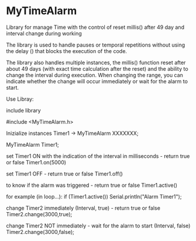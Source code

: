 # MyTimeAlarm
Library for manage Time with the control of reset millis() after 49 day and interval change during working


The library is used to handle pauses or temporal repetitions without using the delay () that blocks the execution of the code.

The library also handles multiple instances, the millis() function reset after about 49 days (with exact time calculation after the reset) and the ability to change the interval during execution.
When changing the range, you can indicate whether the change will occur immediately or wait for the alarm to start.


Use Libray:

include library

#include <MyTimeAlarm.h>

Inizialize instances Timer1 -> MyTimeAlarm XXXXXXX;

MyTimeAlarm Timer1;

set Timer1 ON with the indication of the interval in milliseconds - return true or false
Timer1.on(5000) 

set Timer1 OFF - return true or false
Timer1.off()

to know if the alarm was triggered - return true or false
Timer1.active()

for example (in loop...):
if (Timer1.active()) Serial.println("Alarm Timer1");

change Timer2 immediately (Interval, true) - return true or false
Timer2.change(3000,true);

change Timer2 NOT immediately  - wait for the alarm to start (Interval, false)
Timer2.change(3000,false);
